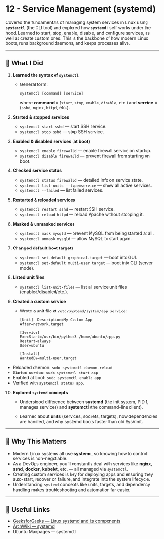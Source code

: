 # 12 - Service Management (systemd)

Covered the fundamentals of managing system services in Linux using **`systemctl`** (the CLI tool) and explored how **`systemd`** itself works under the hood. Learned to start, stop, enable, disable, and configure services, as well as create custom ones. This is the backbone of how modern Linux boots, runs background daemons, and keeps processes alive.

---

## 📌 What I Did

1.  **Learned the syntax of `systemctl`**

    - General form:

      `systemctl [command] [service]`

      where **command** = (`start`, `stop`, `enable`, `disable`, etc.) and **service** = (`sshd`, `nginx`, `httpd`, etc.).

2.  **Started & stopped services**

    - `systemctl start sshd` — start SSH service.
    - `systemctl stop sshd` — stop SSH service.

3.  **Enabled & disabled services (at boot)**

    - `systemctl enable firewalld` — enable firewall service on startup.
    - `systemctl disable firewalld` — prevent firewall from starting on boot.

4.  **Checked service status**

    - `systemctl status firewalld` — detailed info on service state.
    - `systemctl list-units --type=service` — show all active services.
    - `systemctl --failed` — list failed services.

5.  **Restarted & reloaded services**

    - `systemctl restart sshd` — restart SSH service.
    - `systemctl reload httpd` — reload Apache without stopping it.

6.  **Masked & unmasked services**

    - `systemctl mask mysqld` — prevent MySQL from being started at all.
    - `systemctl unmask mysqld` — allow MySQL to start again.

7.  **Changed default boot targets**

    - `systemctl set-default graphical.target` — boot into GUI.
    - `systemctl set-default multi-user.target` — boot into CLI (server mode).

8.  **Listed unit files**

    - `systemctl list-unit-files` — list all service unit files (enabled/disabled/etc.).

9.  **Created a custom service**

    - Wrote a unit file at `/etc/systemd/system/app.service`:

          [Unit]  Description=My Custom App
          After=network.target

          [Service]
          ExecStart=/usr/bin/python3 /home/ubuntu/app.py
          Restart=always
          User=ubuntu

          [Install]
          WantedBy=multi-user.target

- Reloaded daemon: `sudo systemctl daemon-reload`
- Started service: `sudo systemctl start app`
- Enabled at boot: `sudo systemctl enable app`
- Verified with `systemctl status app`.

10. **Explored `systemd` concepts**

    - Understood difference between **systemd** (the init system, PID 1, manages services) and **systemctl** (the command-line client).

    - Learned about **units** (services, sockets, targets), how dependencies are handled, and why systemd boots faster than old SysVinit.

---

## 📝 Why This Matters

- Modern Linux systems all use **systemd**, so knowing how to control services is non-negotiable.
- As a DevOps engineer, you’ll constantly deal with services like **nginx**, **sshd**, **docker**, **kubelet**, etc. — all managed via `systemctl`.
- Creating custom services is key for deploying apps and ensuring they auto-start, recover on failure, and integrate into the system lifecycle.
- Understanding `systemd` concepts like units, targets, and dependency handling makes troubleshooting and automation far easier.

---

## 🔗 Useful Links

- [GeeksforGeeks — Linux systemd and its components](https://www.geeksforgeeks.org/linux-unix/linux-systemd-and-its-components/)
- [ArchWiki — systemd](https://wiki.archlinux.org/title/Systemd)
- Ubuntu Manpages — systemctl
